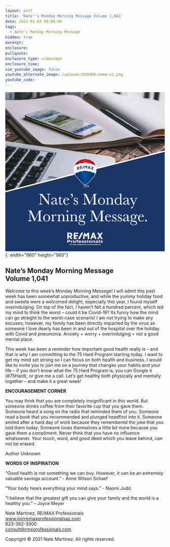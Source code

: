 ```yaml
---
layout: post
title: 'Nate''s Monday Morning Message Volume 1,041'
date: 2021-01-04 00:00:00
tags:
  - Nate's Monday Morning Message
hidden: true
excerpt:
enclosure:
pullquote:
enclosure_type: video/mp4
enclosure_time:
use_youtube_image: false
youtube_alternate_image: /uploads/020406-nmmm-v1.png
youtube_code:
---
```


![](/uploads/020406-nmmm-v1-1.png){: width="960" height="960"}

## **Nate’s Monday Morning Message<br>Volume 1,041**

Welcome to this week’s Monday Morning Message\! I will admit this past week has been somewhat unproductive, and while the yummy holiday food and sweets were a welcomed delight, especially this year, I found myself overindulging. On top of the fact, I haven’t felt a hundred percent, which led my mind to think the worst – could it be Covid-19? Its funny how the mind can go straight to the worst-case scenario\! I am not trying to make any excuses; however, my family has been directly impacted by the virus as someone I love dearly has been in and out of the hospital over the holiday with Covid and pneumonia. Anxiety + worry + overindulging = not a good mental place.

This week has been a reminder how important good health really is – and that is why I am committing to the 75 Hard Program starting today. I want to get my mind set strong so I can focus on both health and business. I would like to invite you to join me on a journey that changes your habits and your life – if you don’t know what the 75 Hard Program is, you can Google it (\#75Hard), or give me a call. Let’s get healthy both physically and mentally together – and make it a great week\! &nbsp;

**ENCOURAGEMENT CORNER**

You may think that you are completely insignificant in this world. But someone drinks coffee from their favorite cup that you gave them. Someone heard a song on the radio that reminded them of you. Someone read a book that you recommended and plunged headfirst into it. Someone smiled after a hard day of work because they remembered the joke that you told them today. Someone loves themselves a little bit more because you gave them a compliment. Never think that you have no influence whatsoever. Your touch, word, and good deed which you leave behind, can not be erased.

Author Unknown

**WORDS OF INSPIRATION**

“Good health is not something we can buy. However, it can be an extremely valuable savings account.” - Anne Wilson Schaef

“Your body hears everything your mind says.” - Naomi Judd

“I believe that the greatest gift you can give your family and the world is a healthy you.” – Joyce Meyer

Nate Martinez, RE/MAX Professionals<br>www.joinremaxprofessionalsaz.com<br>623-362-3000<br>consult@rmxprofessionals.com

Copyright &copy; 2021 Nate Martinez. All rights reserved.
